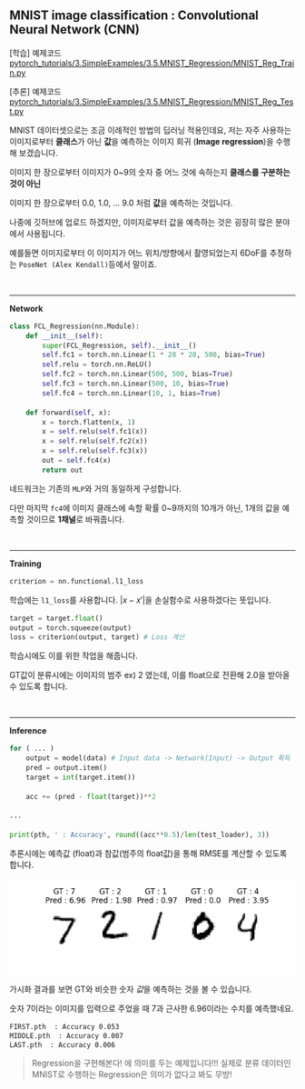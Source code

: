 
<br>

## MNIST image classification : **C**onvolutional **N**eural **N**etwork (**CNN**)

[학습] 예제코드 [pytorch_tutorials/3.SimpleExamples/3.5.MNIST_Regression/MNIST_Reg_Train.py](https://github.com/wooni-github/pytorch_tutorials/blob/main/3.SimpleExamples/3.5.MNIST_Regression/MNIST_Reg_Train.py)

[추론] 예제코드 [pytorch_tutorials/3.SimpleExamples/3.5.MNIST_Regression/MNIST_Reg_Test.py](https://github.com/wooni-github/pytorch_tutorials/blob/main/3.SimpleExamples/3.5.MNIST_Regression/MNIST_Reg_Test.py)

MNIST 데이터셋으로는 조금 이례적인 방법의 딥러닝 적용인데요, 저는 자주 사용하는 이미지로부터 **클래스**가 아닌 **값**을 예측하는 이미지 회귀 (**Image regression**)을 수행해 보겠습니다.

이미지 한 장으로부터 이미지가 0~9의 숫자 중 어느 것에 속하는지 **클래스를 구분하는 것이 아닌**

이미지 한 장으로부터 0.0, 1.0, ... 9.0 처럼 **값**을 예측하는 것입니다.

나중에 깃허브에 업로드 하겠지만, 이미지로부터 값을 예측하는 것은 굉장히 많은 분야에서 사용됩니다.

예를들면 이미지로부터 이 이미지가 어느 위치/방향에서 촬영되었는지 6DoF를 추정하는 `PoseNet (Alex Kendall)`등에서 말이죠.

<br>

---
**Network**

```python
class FCL_Regression(nn.Module):
    def __init__(self):
        super(FCL_Regression, self).__init__()
        self.fc1 = torch.nn.Linear(1 * 28 * 28, 500, bias=True)
        self.relu = torch.nn.ReLU()
        self.fc2 = torch.nn.Linear(500, 500, bias=True)
        self.fc3 = torch.nn.Linear(500, 10, bias=True)
        self.fc4 = torch.nn.Linear(10, 1, bias=True)

    def forward(self, x):
        x = torch.flatten(x, 1)
        x = self.relu(self.fc1(x))
        x = self.relu(self.fc2(x))
        x = self.relu(self.fc3(x))
        out = self.fc4(x)
        return out
```

네드워크는 기존의 `MLP`와 거의 동일하게 구성합니다.

다만 마지막 `fc4`에 이미지 클래스에 속할 확률 0~9까지의 10개가 아닌, 1개의 값을 예측할 것이므로 **1채널**로 바꿔줍니다.

<br>

---
**Training**

```python
criterion = nn.functional.l1_loss
```

학습에는 `l1_loss`를 사용합니다. $|x-x'|$을 손실함수로 사용하겠다는 뜻입니다.

```python
target = target.float()
output = torch.squeeze(output)
loss = criterion(output, target) # Loss 계산
```

학습시에도 이를 위한 작업을 해줍니다.

GT값이 분류시에는 이미지의 범주 ex) 2 였는데, 이를 float으로 전환해 2.0을 받아올 수 있도록 합니다.

<br>

---
**Inference**

```python
for ( ... )
    output = model(data) # Input data -> Network(Input) -> Output 획득
    pred = output.item()
    target = int(target.item())
    
    acc += (pred - float(target))**2

...

print(pth, ' : Accuracy', round((acc**0.5)/len(test_loader), 3))
```

추론시에는 예측값 (float)과 참값(범주의 float값)을 통해 RMSE를 계산할 수 있도록 합니다.

![Reg_image](MNIST_Reg.png)

가시화 결과를 보면 GT와 비슷한 숫자 *값*을 예측하는 것을 볼 수 있습니다.

숫자 7이라는 이미지를 입력으로 주었을 때 7과 근사한 6.96이라는 수치를 예측했네요.


```
FIRST.pth  : Accuracy 0.053
MIDDLE.pth  : Accuracy 0.007
LAST.pth  : Accuracy 0.006
```




> Regression을 구현해본다! 에 의미를 두는 예제입니다!!! 실제로 분류 데이터인 MNIST로 수행하는 Regression은 의미가 없다고 봐도 무방!